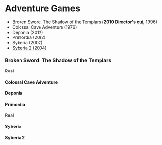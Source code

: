 # Adventure Games

* Broken Sword: The Shadow of the Templars (**2010 Director's cut**, 1996)
* Colossal Cave Adventure (1976) 
* Deponia (2012)
* Primordia (2012) 
* Syberia (2002) 
* [Syberia 2 (2004)](#syberia-2) 

### Broken Sword: The Shadow of the Templars
Real
#### Colossal Cave Adventure
#### Deponia 
#### Primordia
Real
#### Syberia 
#### Syberia 2 

